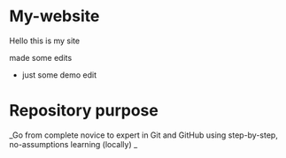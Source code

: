 # My-website

Hello this is my site

made some edits
* just some demo edit 
# Repository purpose
_Go from complete novice to expert in Git and GitHub using step-by-step, no-assumptions learning (locally) _

